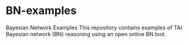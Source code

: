 # BN-examples
Bayesian Network Examples
This repository contains examples of TAI Bayesian network (BN) reasoning using an open online BN tool. 
